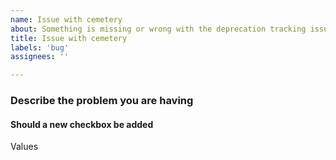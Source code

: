 ```yaml
---
name: Issue with cemetery
about: Something is missing or wrong with the deprecation tracking issue template
title: Issue with cemetery
labels: 'bug'
assignees: ''

---
```


### Describe the problem you are having


#### Should a new checkbox be added

Values
